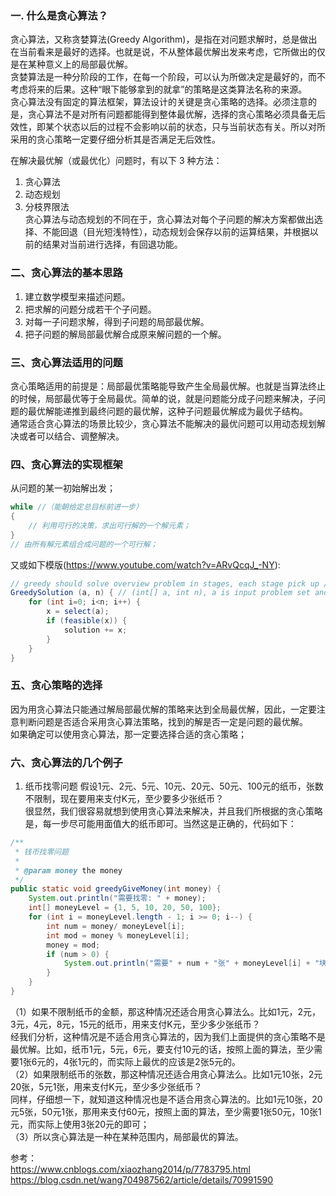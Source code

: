 ### 一. 什么是贪心算法？
贪心算法，又称贪婪算法(Greedy Algorithm)，是指在对问题求解时，总是做出在当前看来是最好的选择。也就是说，不从整体最优解出发来考虑，它所做出的仅是在某种意义上的局部最优解。  
贪婪算法是一种分阶段的工作，在每一个阶段，可以认为所做决定是最好的，而不考虑将来的后果。这种“眼下能够拿到的就拿”的策略是这类算法名称的来源。  
贪心算法没有固定的算法框架，算法设计的关键是贪心策略的选择。必须注意的是，贪心算法不是对所有问题都能得到整体最优解，选择的贪心策略必须具备无后效性，即某个状态以后的过程不会影响以前的状态，只与当前状态有关。所以对所采用的贪心策略一定要仔细分析其是否满足无后效性。  
  
在解决最优解（或最优化）问题时，有以下 3 种方法：  
1. 贪心算法
2. 动态规划
3. 分枝界限法  
贪心算法与动态规划的不同在于，贪心算法对每个子问题的解决方案都做出选择、不能回退（目光短浅特性），动态规划会保存以前的运算结果，并根据以前的结果对当前进行选择，有回退功能。  
  
### 二、贪心算法的基本思路
1. 建立数学模型来描述问题。
2. 把求解的问题分成若干个子问题。
3. 对每一子问题求解，得到子问题的局部最优解。
4. 把子问题的解局部最优解合成原来解问题的一个解。
  
### 三、贪心算法适用的问题
贪心策略适用的前提是：局部最优策略能导致产生全局最优解。也就是当算法终止的时候，局部最优等于全局最优。简单的说，就是问题能分成子问题来解决，子问题的最优解能递推到最终问题的最优解，这种子问题最优解成为最优子结构。  
通常适合贪心算法的场景比较少，贪心算法不能解决的最优问题可以用动态规划解决或者可以结合、调整解决。  
  
### 四、贪心算法的实现框架
从问题的某一初始解出发；  
```java
while //（能朝给定总目标前进一步）
{
    // 利用可行的决策，求出可行解的一个解元素；  
}
// 由所有解元素组合成问题的一个可行解；  
```
又或如下模版(https://www.youtube.com/watch?v=ARvQcqJ_-NY):  
```java
// greedy should solve overview problem in stages, each stage pick up / consider one input from a given problem and if that input is feasible then include it in the solution, so by including all those feasible in inputs finally get an optimal solution.
GreedySolution (a, n) { // (int[] a, int n), a is input problem set and n is the size
    for (int i=0; i<n; i++) {
        x = select(a);
        if (feasible(x)) {
            solution += x;
        }
    }
}
```
  
### 五、贪心策略的选择
因为用贪心算法只能通过解局部最优解的策略来达到全局最优解，因此，一定要注意判断问题是否适合采用贪心算法策略，找到的解是否一定是问题的最优解。  
如果确定可以使用贪心算法，那一定要选择合适的贪心策略；  
  
### 六、贪心算法的几个例子
  
1. 纸币找零问题
假设1元、2元、5元、10元、20元、50元、100元的纸币，张数不限制，现在要用来支付K元，至少要多少张纸币？  
很显然，我们很容易就想到使用贪心算法来解决，并且我们所根据的贪心策略是，每一步尽可能用面值大的纸币即可。当然这是正确的，代码如下：  
```java
/**
 * 钱币找零问题
 *
 * @param money the money
 */
public static void greedyGiveMoney(int money) {
    System.out.println("需要找零: " + money);
    int[] moneyLevel = {1, 5, 10, 20, 50, 100};
    for (int i = moneyLevel.length - 1; i >= 0; i--) {
        int num = money/ moneyLevel[i];
        int mod = money % moneyLevel[i];
        money = mod;
        if (num > 0) {
            System.out.println("需要" + num + "张" + moneyLevel[i] + "块的");
        }
    }
}
```
（1）如果不限制纸币的金额，那这种情况还适合用贪心算法么。比如1元，2元，3元，4元，8元，15元的纸币，用来支付K元，至少多少张纸币？  
经我们分析，这种情况是不适合用贪心算法的，因为我们上面提供的贪心策略不是最优解。比如，纸币1元，5元，6元，要支付10元的话，按照上面的算法，至少需要1张6元的，4张1元的，而实际上最优的应该是2张5元的。  
（2）如果限制纸币的张数，那这种情况还适合用贪心算法么。比如1元10张，2元20张，5元1张，用来支付K元，至少多少张纸币？  
同样，仔细想一下，就知道这种情况也是不适合用贪心算法的。比如1元10张，20元5张，50元1张，那用来支付60元，按照上面的算法，至少需要1张50元，10张1元，而实际上使用3张20元的即可；  
（3）所以贪心算法是一种在某种范围内，局部最优的算法。  
  
  
  
参考：  
https://www.cnblogs.com/xiaozhang2014/p/7783795.html  
https://blog.csdn.net/wang704987562/article/details/70991590  